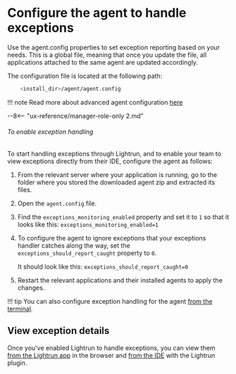 # Configure the agent to handle exceptions

Use the agent.config properties to set exception reporting based on your needs. This is a global file, meaning that once you update the file, all applications attached to the same agent are updated accordingly.

The configuration file is located at the following path:

```bash
    <install_dir>/agent/agent.config
```

!!! note
    Read more about advanced agent configuration [here](../jvm/agent-configuration.md)

--8<-- "ux-reference/manager-role-only 2.md"

###### To enable exception handling 

To start handling exceptions through Lightrun, and to enable your team to view exceptions directly from their IDE, configure the agent as follows:

1. From the relevant server where your application is running, go to the folder where you stored the downloaded agent zip and extracted its files.

2. Open the `agent.config` file.

3. Find the `exceptions_monitoring_enabled` property and set it to `1` so that it looks like this: `exceptions_monitoring_enabled=1`

4. To configure the agent to ignore exceptions that your exceptions handler catches along the way, set the `exceptions_should_report_caught` property to `0`.

     It should look like this: `exceptions_should_report_caught=0`

5. Restart the relevant applications and their installed agents to apply the changes.

!!! tip
     You can also configure exception handling for the agent [from the terminal](/manager_cli_reference/).

## View exception details

Once you've enabled Lightrun to handle exceptions, you can view them [from the Lightrun app](web.md) in the browser and [from the IDE](ide.md) with the Lightrun plugin.

